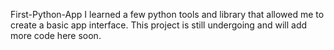 First-Python-App
I learned a few python tools and library that allowed me to create a basic app interface.
This project is still undergoing and will add more code here soon.

